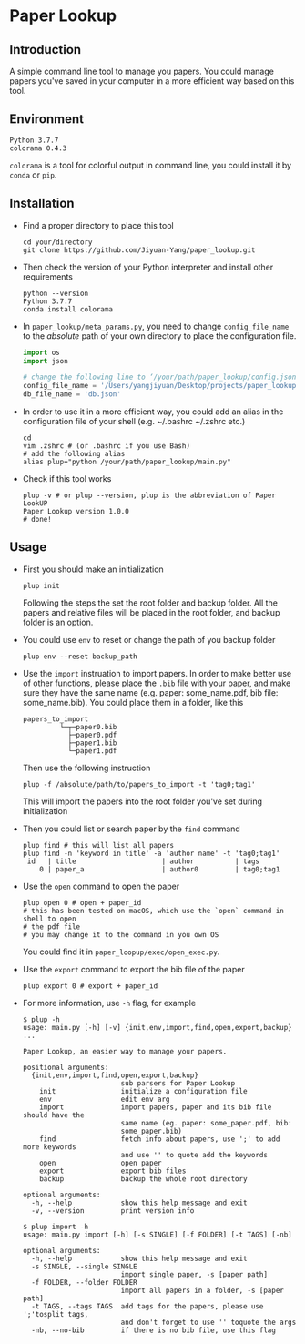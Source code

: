 # Paper Lookup

## Introduction

A simple command line tool to manage you papers. You could manage papers you've saved in your computer in a more efficient way based on this tool.

## Environment

```
Python 3.7.7
colorama 0.4.3
```

`colorama` is a tool for colorful output in command line, you could install it by `conda` or `pip`.

## Installation

- Find a proper directory to place this tool

  ```shell
  cd your/directory
  git clone https://github.com/Jiyuan-Yang/paper_lookup.git
  ```

- Then check the version of your Python interpreter and install other requirements

  ```shell
  python --version
  Python 3.7.7
  conda install colorama
  ```

- In `paper_lookup/meta_params.py`, you need to change `config_file_name` to the *absolute* path of your own directory to place the configuration file.

  ```python
  import os
  import json
  
  # change the following line to ‘/your/path/paper_lookup/config.json’
  config_file_name = '/Users/yangjiyuan/Desktop/projects/paper_lookup/config.json'
  db_file_name = 'db.json'
  ```

- In order to use it in a more efficient way, you could add an alias in the configuration file of your shell (e.g. ~/.bashrc ~/.zshrc etc.)

  ```shell
  cd
  vim .zshrc # (or .bashrc if you use Bash)
  # add the following alias
  alias plup="python /your/path/paper_lookup/main.py"
  ```

- Check if this tool works

  ```shell
  plup -v # or plup --version, plup is the abbreviation of Paper LookUP
  Paper Lookup version 1.0.0
  # done!
  ```

## Usage

- First you should make an initialization

  ```shell
  plup init
  ```

  Following the steps the set the root folder and backup folder. All the papers and relative files will be placed in the root folder, and backup folder is an option.

- You could use `env` to reset or change the path of you backup folder

  ``` 
  plup env --reset backup_path
  ```

- Use the `import` instruation to import papers. In order to make better use of other functions, please place the `.bib` file with your paper, and make sure they have the same name (e.g. paper: some_name.pdf, bib file: some_name.bib). You could place them in a folder, like this

  ```
  papers_to_import
           └─┬─paper0.bib
             ├─paper0.pdf
             ├─paper1.bib
             └─paper1.pdf
  ```

  Then use the following instruction

  ```shell
  plup -f /absolute/path/to/papers_to_import -t 'tag0;tag1'
  ```

  This will import the papers into the root folder you've set during initialization

- Then you could list or search paper by the `find` command

  ```shell
  plup find # this will list all papers
  plup find -n 'keyword in title' -a 'author name' -t 'tag0;tag1'
   id   | title                     | author          | tags            
      0 | paper_a                   | author0         | tag0;tag1
  ```

- Use the `open` command to open the paper

  ```shell
  plup open 0 # open + paper_id
  # this has been tested on macOS, which use the `open` command in shell to open 
  # the pdf file
  # you may change it to the command in you own OS
  ```

  You could find it in `paper_loopup/exec/open_exec.py`.

- Use the `export` command to export the bib file of the paper

  ```shell
  plup export 0 # export + paper_id
  ```

- For more information, use `-h` flag, for example

  ```shell
  $ plup -h
  usage: main.py [-h] [-v] {init,env,import,find,open,export,backup} ...
  
  Paper Lookup, an easier way to manage your papers.
  
  positional arguments:
    {init,env,import,find,open,export,backup}
                          sub parsers for Paper Lookup
      init                initialize a configuration file
      env                 edit env arg
      import              import papers, paper and its bib file should have the
                          same name (eg. paper: some_paper.pdf, bib:
                          some_paper.bib)
      find                fetch info about papers, use ';' to add more keywords
                          and use '' to quote add the keywords
      open                open paper
      export              export bib files
      backup              backup the whole root directory
  
  optional arguments:
    -h, --help            show this help message and exit
    -v, --version         print version info
  
  $ plup import -h
  usage: main.py import [-h] [-s SINGLE] [-f FOLDER] [-t TAGS] [-nb]
  
  optional arguments:
    -h, --help            show this help message and exit
    -s SINGLE, --single SINGLE
                          import single paper, -s [paper path]
    -f FOLDER, --folder FOLDER
                          import all papers in a folder, -s [paper path]
    -t TAGS, --tags TAGS  add tags for the papers, please use ';'tosplit tags,
                          and don't forget to use '' toquote the args
    -nb, --no-bib         if there is no bib file, use this flag
  ```

  


